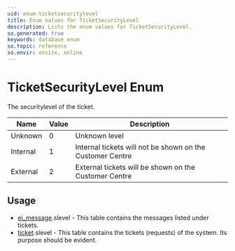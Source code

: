 ```yaml
---
uid: enum-ticketsecuritylevel
title: Enum values for TicketSecurityLevel
description: Lists the enum values for TicketSecurityLevel.
so.generated: true
keywords: database enum
so.topic: reference
so.envir: onsite, online
---
```


# TicketSecurityLevel Enum

The securitylevel of the ticket.

| Name | Value | Description |
|------|-------|-------------|
|Unknown|0|Unknown level|
|Internal|1|Internal tickets will not be shown on the Customer Centre|
|External|2|External tickets will be shown on the Customer Centre|

## Usage

* [ej_message](../ej-message.md).slevel - This table contains the messages listed under tickets.
* [ticket](../ticket.md).slevel - This table contains the tickets (requests) of the system. Its purpose should be evident.
